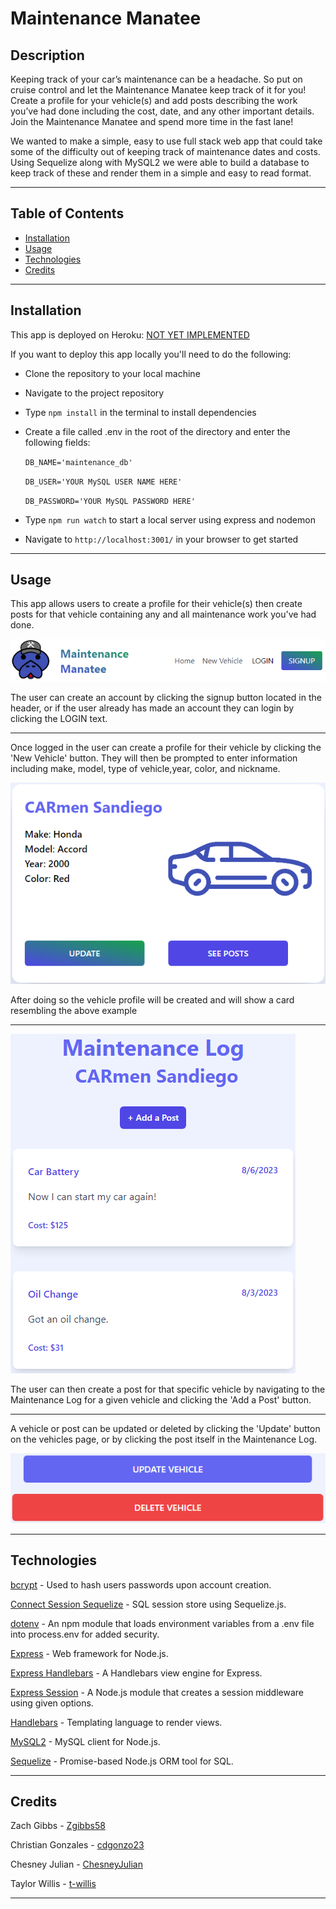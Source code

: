 # Maintenance Manatee

## Description

Keeping track of your car’s maintenance can be a headache. So put on cruise control and let the Maintenance Manatee keep track of it for you! Create a profile for your vehicle(s) and add posts describing the work you’ve had done including the cost, date, and any other important details. Join the Maintenance Manatee and spend more time in the fast lane!

We wanted to make a simple, easy to use full stack web app that could take some of the difficulty out of keeping track of maintenance dates and costs. Using Sequelize along with MySQL2 we were able to build a database to keep track of these and render them in a simple and easy to read format.

---

## Table of Contents

- [Installation](#installation)
- [Usage](#usage)
- [Technologies](#technologies)
- [Credits](#credits)

---

## Installation

This app is deployed on Heroku: [NOT YET IMPLEMENTED]()

If you want to deploy this app locally you'll need to do the following:

- Clone the repository to your local machine
- Navigate to the project repository
- Type `npm install` in the terminal to install dependencies
- Create a file called .env in the root of the directory and enter the following fields:

    `DB_NAME='maintenance_db'`

    `DB_USER='YOUR MySQL USER NAME HERE'`

    `DB_PASSWORD='YOUR MySQL PASSWORD HERE'`

- Type `npm run watch` to start a local server using express and nodemon
- Navigate to `http://localhost:3001/` in your browser to get started

---

## Usage

This app allows users to create a profile for their vehicle(s) then create posts for that vehicle containing any and all maintenance work you've had done.

![Maintenance Manatee Header](./assets/images/READMEHeader.png)

The user can create an account by clicking the signup button located in the header, or if the user already has made an account they can login by clicking the LOGIN text.

---

Once logged in the user can create a profile for their vehicle by clicking the 'New Vehicle' button. They will then be prompted to enter information including make, model, type of vehicle,year, color, and nickname.

![test](./assets/images/READMEVehicleDemonstration.png)

After doing so the vehicle profile will be created and will show a card resembling the above example

---

![test](./assets/images/READMEPostDemonstration.png)

The user can then create a post for that specific vehicle by navigating to the Maintenance Log for a given vehicle and clicking the 'Add a Post' button.

---

A vehicle or post can be updated or deleted by clicking the 'Update' button on the vehicles page, or by clicking the post itself in the Maintenance Log.

![test](./assets/images/READMEUpdateDeleteVehicle.png)

---

## Technologies

[bcrypt](https://www.npmjs.com/package/bcrypt) - Used to hash users passwords upon account creation.

[Connect Session Sequelize](https://www.npmjs.com/package/connect-session-sequelize) - SQL session store using Sequelize.js.

[dotenv](https://www.npmjs.com/package/dotenv) - An npm module that loads environment variables from a .env file into process.env for added security.

[Express](https://www.npmjs.com/package/express) - Web framework for Node.js.

[Express Handlebars](https://www.npmjs.com/package/express-handlebars) - A Handlebars view engine for Express.

[Express Session](https://www.npmjs.com/package/express-session) - A Node.js module that creates a session middleware using given options.

[Handlebars](https://www.npmjs.com/package/handlebars) - Templating language to render views.

[MySQL2](https://www.npmjs.com/package/mysql2) - MySQL client for Node.js.

[Sequelize](https://www.npmjs.com/package/sequelize) - Promise-based Node.js ORM tool for SQL.


---

## Credits

Zach Gibbs - [Zgibbs58](https://github.com/Zgibbs58)

Christian Gonzales - [cdgonzo23](https://github.com/cdgonzo23)

Chesney Julian - [ChesneyJulian](https://github.com/ChesneyJulian)

Taylor Willis - [t-willis](https://github.com/t-willis)

---